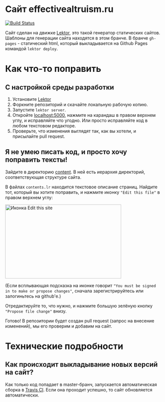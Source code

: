 # Сайт effectivealtruism.ru

[![Build Status](https://travis-ci.org/effectivealtruism-ru/website.svg?branch=master)](https://travis-ci.org/effectivealtruism-ru/website)

Сайт сделан на движке [Lektor](https://www.getlektor.com/), это такой генератор статических сайтов. Шаблоны для генерации сайта находятся в этом бранче. В бранче `gh-pages` - статический html, который выкладывается на Github Pages командой `lektor deploy`.

# Как что-то поправить

## С настройкой среды разработки

1. Установите [Lektor](https://www.getlektor.com/docs/installation/)
2. Форкните репозиторий и скачайте локальную рабочую копию.
3. Запустите `lektor server`.
4. Откройте [localhost:5000](http://localhost:5000), нажмите на карандаш в правом верхнем углу, и исправляйте что угодно. Или просто исправляйте код в любом текстовом редакторе.
5. Проверьте, что изменения выглядят так, как вы хотели, и присылайте pull request.

## Я не умею писать код, и просто хочу поправить тексты!

Зайдите в директорию [content](https://github.com/effectivealtruism-ru/website/tree/master/content). В ней есть иерархия директорий, соответствующая структуре сайта.

В файлах `contents.lr` находится текстовое описание страниц. Найдите тот, который вы хотите поправить, и нажмите иконку `"Edit this file"` в правом верхнем углу:

<img src='http://effectivealtruism.ru/static/github-edit-tutorial.png' width='372' height='237' alt='Иконка Edit this site' />

(Если всплывающая подсказка на иконке говорит `"You must be signed in to make or propose changes"`, сначала зарегистрируйтесь или залогиньтесь на github'е.)

Отредактируйте то, что нужно, и нажмите большую зелёную кнопку `"Propose file change"` внизу.

Готово! В репозитории будет создан pull request (запрос на внесение изменений), мы его проверим и добавим на сайт.

# Технические подробности

## Как происходит выкладывание новых версий на сайт?

Как только код попадает в master-бранч, запускается автоматическая сборка в [Travis CI](https://travis-ci.org/effectivealtruism-ru/website). Если она проходит успешно, то сайт обновляется автоматически.
